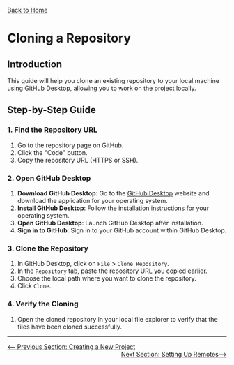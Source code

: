 [Back to Home](../README.md)

# Cloning a Repository

## Introduction

This guide will help you clone an existing repository to your local machine using GitHub Desktop, allowing you to work on the project locally.

## Step-by-Step Guide

### 1. Find the Repository URL

1. Go to the repository page on GitHub.
2. Click the "Code" button.
3. Copy the repository URL (HTTPS or SSH).

### 2. Open GitHub Desktop

1. **Download GitHub Desktop**: Go to the [GitHub Desktop](https://desktop.github.com/) website and download the application for your operating system.
2. **Install GitHub Desktop**: Follow the installation instructions for your operating system.
3. **Open GitHub Desktop**: Launch GitHub Desktop after installation.
4. **Sign in to GitHub**: Sign in to your GitHub account within GitHub Desktop.

### 3. Clone the Repository

1. In GitHub Desktop, click on `File` > `Clone Repository`.
2. In the `Repository` tab, paste the repository URL you copied earlier.
3. Choose the local path where you want to clone the repository.
4. Click `Clone`.

### 4. Verify the Cloning

1. Open the cloned repository in your local file explorer to verify that the files have been cloned successfully.

---

<div style="width: 100%">
<a href='creating-new-project.md'><-- Previous Section: Creating a New Project</a>
<div align="right"><a href='setting-up-remotes.md'>Next Section: Setting Up Remotes--></a></div>
</div>
